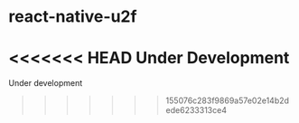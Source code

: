 # react-native-u2f

<<<<<<< HEAD
Under Development
=======
Under development
>>>>>>> 155076c283f9869a57e02e14b2dede6233313ce4
